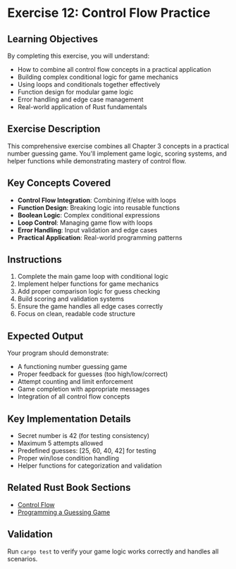 # Exercise 12: Control Flow Practice

## Learning Objectives
By completing this exercise, you will understand:
- How to combine all control flow concepts in a practical application
- Building complex conditional logic for game mechanics
- Using loops and conditionals together effectively
- Function design for modular game logic
- Error handling and edge case management
- Real-world application of Rust fundamentals

## Exercise Description
This comprehensive exercise combines all Chapter 3 concepts in a practical number guessing game. You'll implement game logic, scoring systems, and helper functions while demonstrating mastery of control flow.

## Key Concepts Covered
- **Control Flow Integration**: Combining if/else with loops
- **Function Design**: Breaking logic into reusable functions
- **Boolean Logic**: Complex conditional expressions
- **Loop Control**: Managing game flow with loops
- **Error Handling**: Input validation and edge cases
- **Practical Application**: Real-world programming patterns

## Instructions
1. Complete the main game loop with conditional logic
2. Implement helper functions for game mechanics
3. Add proper comparison logic for guess checking
4. Build scoring and validation systems
5. Ensure the game handles all edge cases correctly
6. Focus on clean, readable code structure

## Expected Output
Your program should demonstrate:
- A functioning number guessing game
- Proper feedback for guesses (too high/low/correct)
- Attempt counting and limit enforcement
- Game completion with appropriate messages
- Integration of all control flow concepts

## Key Implementation Details
- Secret number is 42 (for testing consistency)
- Maximum 5 attempts allowed
- Predefined guesses: [25, 60, 40, 42] for testing
- Proper win/lose condition handling
- Helper functions for categorization and validation

## Related Rust Book Sections
- [Control Flow](https://doc.rust-lang.org/book/ch03-05-control-flow.html)
- [Programming a Guessing Game](https://doc.rust-lang.org/book/ch02-00-guessing-game-tutorial.html)

## Validation
Run `cargo test` to verify your game logic works correctly and handles all scenarios.